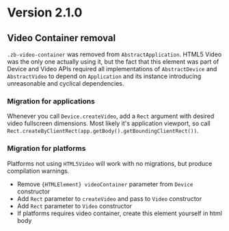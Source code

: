 # Version 2.1.0

## Video Container removal

`.zb-video-container` was removed from `AbstractApplication`. HTML5 Video was the only one actually using it, but the fact that this element was part of Device and Video APIs required all implementations of `AbstractDevice` and `AbstractVideo` to depend on `Application` and its instance introducing unreasonable and cyclical dependencies.

### Migration for applications
Whenever you call `Device.createVideo`, add a `Rect` argument with desired video fullscreen dimensions. Most likely it's application viewport, so call `Rect.createByClientRect(app.getBody().getBoundingClientRect())`.

### Migration for platforms
Platforms not using `HTML5Video` will work with no migrations, but produce compilation warnings.

* Remove `{HTMLElement} videoContainer` parameter from `Device` constructor
* Add `Rect` parameter to `createVideo` and pass to `Video` constructor
* Add `Rect` parameter to `Video` constructor
* If platforms requires video container, create this element yourself in html body
